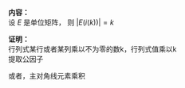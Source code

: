 **内容：**  
设 $E$ 是单位矩阵， 则 $|E(i(k))|=k$   
  
**证明：**  
行列式某行或者某列乘以不为零的数k，行列式值乘以k  
提取公因子  
  
或者，主对角线元素乘积  
